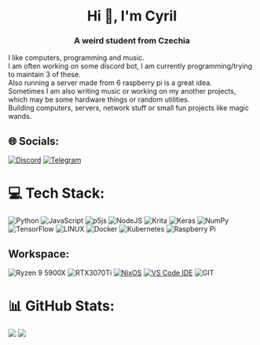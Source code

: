 <h1 align="center">Hi 👋, I'm Cyril</h1>
<h3 align="center">A weird student from Czechia</h3>

I like computers, programming and music.<br>I am often working on some discord bot, I am currently programming/trying to maintain 3 of these.<br>Also running a server made from 6 raspberry pi is a great idea.<br>Sometimes I am also writing music or working on my another projects, which may be some hardware things or random utilities.<br>Building computers, servers, network stuff or small fun projects like magic wands.

## 🌐 Socials:
[![Discord](https://img.shields.io/badge/Discord-7289DA?style=for-the-badge&logo=discord&logoColor=white)](https://discord.gg/HRye3R7F32) 
[![Telegram](https://img.shields.io/badge/Telegram-2CA5E0?style=for-the-badge&logo=telegram&logoColor=white)](https://t.me/Blboun)

# 💻 Tech Stack:
![Python](https://img.shields.io/badge/python-3670A0?style=for-the-badge&logo=python&logoColor=ffdd54) ![JavaScript](https://img.shields.io/badge/javascript-%23323330.svg?style=for-the-badge&logo=javascript&logoColor=%23F7DF1E) ![p5js](https://img.shields.io/badge/p5.js-ED225D?style=for-the-badge&logo=p5.js&logoColor=FFFFFF) ![NodeJS](https://img.shields.io/badge/node.js-6DA55F?style=for-the-badge&logo=node.js&logoColor=white) ![Krita](https://img.shields.io/badge/Krita-203759?style=for-the-badge&logo=krita&logoColor=EEF37B) ![Keras](https://img.shields.io/badge/Keras-%23D00000.svg?style=for-the-badge&logo=Keras&logoColor=white) ![NumPy](https://img.shields.io/badge/numpy-%23013243.svg?style=for-the-badge&logo=numpy&logoColor=white) ![TensorFlow](https://img.shields.io/badge/TensorFlow-%23FF6F00.svg?style=for-the-badge&logo=TensorFlow&logoColor=white) ![LINUX](https://img.shields.io/badge/Linux-FCC624?style=for-the-badge&logo=linux&logoColor=black) ![Docker](https://img.shields.io/badge/docker-%230db7ed.svg?style=for-the-badge&logo=docker&logoColor=white) ![Kubernetes](https://img.shields.io/badge/kubernetes-%23326ce5.svg?style=for-the-badge&logo=kubernetes&logoColor=white) ![Raspberry Pi](https://img.shields.io/badge/-RaspberryPi-C51A4A?style=for-the-badge&logo=Raspberry-Pi) 


## Workspace:
![Ryzen 9 5900X](https://img.shields.io/badge/AMD-Ryzen_9_5900X-ED1C24?style=for-the-badge&logo=amd&logoColor=white)
![RTX3070Ti](https://img.shields.io/badge/NVIDIA-RTX3070Ti-76B900?style=for-the-badge&logo=nvidia&logoColor=white)
[![NixOS](https://img.shields.io/badge/NixOS-1793D1?style=for-the-badge&logo=nixos&logoColor=white)](https://nixos.org/)
[![VS Code IDE](https://img.shields.io/badge/Visual_Studio_Code-0078D4?style=for-the-badge&logo=visual%20studio%20code&logoColor=white)](https://code.visualstudio.com/)
![GIT](https://img.shields.io/badge/GIT-E44C30?style=for-the-badge&logo=git&logoColor=white)

# 📊 GitHub Stats:
![](https://github-readme-stats.vercel.app/api/top-langs/?username=blboun3&theme=dark&hide_border=false)
![](https://github-readme-stats.vercel.app/api?username=Blboun3&theme=dark&hide_border=false)<br/>
